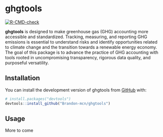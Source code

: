 
<!-- README.md is generated from README.Rmd. Please edit that file -->

# ghgtools

<!-- badges: start -->

[![R-CMD-check](https://github.com/Brandon-mcn/ghgtools/actions/workflows/R-CMD-check.yaml/badge.svg)](https://github.com/Brandon-mcn/ghgtools/actions/workflows/R-CMD-check.yaml)
<!-- badges: end -->

**ghgtools** is designed to make greenhouse gas (GHG) accounting more
accessible and standardized. Tracking, measuring, and reporting GHG
emissions is essential to understand risks and identify opportunities
related to climate change and the transition towards a renewable energy
economy. The goal of this package is to advance the practice of GHG
accounting with tools rooted in uncompromising transparency, rigorous
data quality, and purposeful versatility.

## Installation

You can install the development version of ghgtools from
[GitHub](https://github.com/) with:

``` r
# install.packages("devtools")
devtools::install_github("Brandon-mcn/ghgtools")
```

## Usage

More to come
